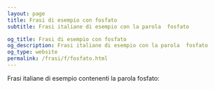 ```yaml
---
layout: page
title: Frasi di esempio con fosfato 
subtitle: Frasi italiane di esempio con la parola  fosfato

og_title: Frasi di esempio con fosfato 
og_description: Frasi italiane di esempio con la parola  fosfato
og_type: website
permalink: /frasi/f/fosfato.html
---
```


Frasi italiane di esempio contenenti la parola fosfato:


